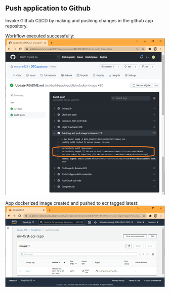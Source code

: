 ## Push application to Github

Invoke Github CI/CD by making and pushing changes in the github app repository.

Workflow executed successfully:
![github workflow in action](./img/cicd1.png)

App dockerized image created and pushed to ecr tagged latest:
![latest created in ecr](./img/ecr2.png)

